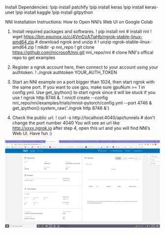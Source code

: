
Install Dependencies:
  !pip install patchify
  !pip install keras
  !pip install keras-unet
  !pip install kaggle
  !pip install gitpython
 
NNI Installation Instructions:
How to Open NNI’s Web UI on Google Colab
1. Install required packages and softwares.
! pip install nni # install nni
! wget https://bin.equinox.io/c/4VmDzA7iaHb/ngrok-stable-linux-amd64.zip # download ngrok and unzip it
! unzip ngrok-stable-linux-amd64.zip
! mkdir -p nni_repo
! git clone https://github.com/microsoft/nni.git nni_repo/nni # clone NNI's offical repo to get examples

2. Register a ngrok account here, then connect to your account using your authtoken.
! ./ngrok authtoken YOUR_AUTH_TOKEN

3. Start an NNI example on a port bigger than 1024, then start ngrok with the same port. If you want to use gpu, make sure gpuNum >= 1 in config.yml. Use get_ipython() to start ngrok since it will be stuck if you use ! ngrok http 8746 &.
! nnictl create --config nni_repo/nni/examples/trials/mnist-pytorch/config.yml --port 4746 &
get_ipython().system_raw('./ngrok http 8746 &')

4. Check the public url.
! curl -s http://localhost:4040/api/tunnels # don't change the port number 4040
You will see an url like http://xxxx.ngrok.io after step 4, open this url and you will find NNI’s Web UI. Have fun :)


![NNI](NNI.png?raw=true "NNI")
